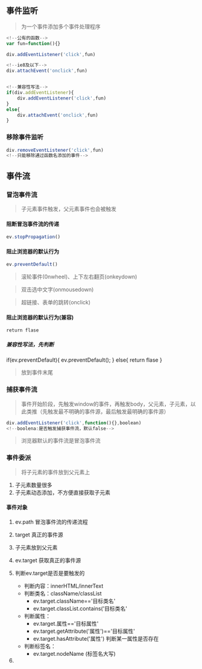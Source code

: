 ## 事件监听

> 为一个事件添加多个事件处理程序

```js
<!--公有的函数-->
var fun=function(){}

div.addEventListener('click',fun)

<!--ie8及以下-->
div.attachEvent('onclick',fun)


<!--兼容性写法-->
if(div.addEventListener){
    div.addEventListener('click',fun)
}
else{
    div.attachEvent('onclick',fun)
}
```

### 移除事件监听
```js
div.removeEventListener('click',fun)
<!--只能移除通过函数名添加的事件-->
```

## 事件流

### 冒泡事件流

> 子元素事件触发，父元素事件也会被触发

#### 阻断冒泡事件流的传递

```js
ev.stopPropagation()
```

#### 阻止浏览器的默认行为

```js
ev.preventDefault()
```

> 滚轮事件(0nwheel)、上下左右翻页(onkeydown)

> 双击选中文字(onmousedown)

> 超链接、表单的跳转(onclick)

#### 阻止浏览器的默认行为(兼容)

`return flase`

##### 兼容性写法，先判断
if(ev.preventDefault){
    ev.preventDefault();
}
else{
    return flase
}


> 放到事件末尾

### 捕获事件流

> 事件开始阶段，先触发window的事件，再触发body，父元素，子元素，以此类推（先触发最不明确的事件源，最后触发最明确的事件源）

```js
div.addEventListener('click',function(){},boolean)
<!--boolena:是否触发捕获事件流，默认false-->
```

> 浏览器默认的事件流是冒泡事件流

### 事件委派

> 将子元素的事件放到父元素上

1. 子元素数量很多
2. 子元素动态添加，不方便直接获取子元素


#### 事件对象
1. ev.path  冒泡事件流的传递流程
2. target  真正的事件源



1. 子元素放到父元素
2. ev.target 获取真正的事件源
3. 判断ev.target是否是要触发的
    * 判断内容：innerHTML/innerText
    * 判断类名：className/classList
        * ev.target.className=='目标类名'
        * ev.target.classList.contains('目标类名'
    * 判断属性：
        * ev.target.属性=='目标属性'
        * ev.target.getAttribute('属性')=='目标属性'
        * ev.target.hasAttribute('属性')  判断某一属性是否存在
    * 判断标签名：
        * ev.target.nodeName     (标签名大写)
4. 
